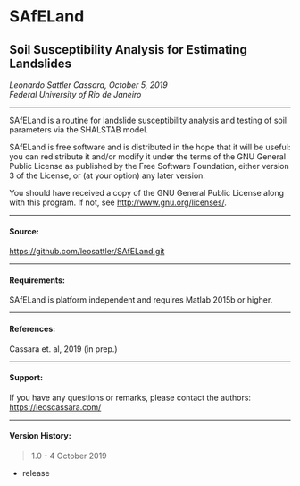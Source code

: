 # SAfELand  
## Soil Susceptibility Analysis for Estimating Landslides    
  
*Leonardo Sattler Cassara, October 5, 2019*  
*Federal University of Rio de Janeiro*  
____________________________________________________________

SAfELand is a routine for landslide susceptibility analysis 
and testing of soil parameters via the SHALSTAB model.  
  
SAfELand is free software and is distributed in the hope 
that it will be useful: you can redistribute it and/or 
modify it under the terms of the GNU General Public License 
as published by the Free Software Foundation, either version 
3 of the License, or (at your option) any later version.  
  
You should have received a copy of the GNU General Public License 
along with this program. If not, see <http://www.gnu.org/licenses/>.
____________________________________________________________

#### Source:  
<https://github.com/leosattler/SAfELand.git>
____________________________________________________________

#### Requirements:  
SAfELand is platform independent and requires Matlab 2015b or higher.
____________________________________________________________

#### References:  
Cassara et. al, 2019 (in prep.)
____________________________________________________________

#### Support:  
If you have any questions or remarks, please contact the authors:
<https://leoscassara.com/>
____________________________________________________________

#### Version History:  
> 1.0 - 4 October 2019  
- release
